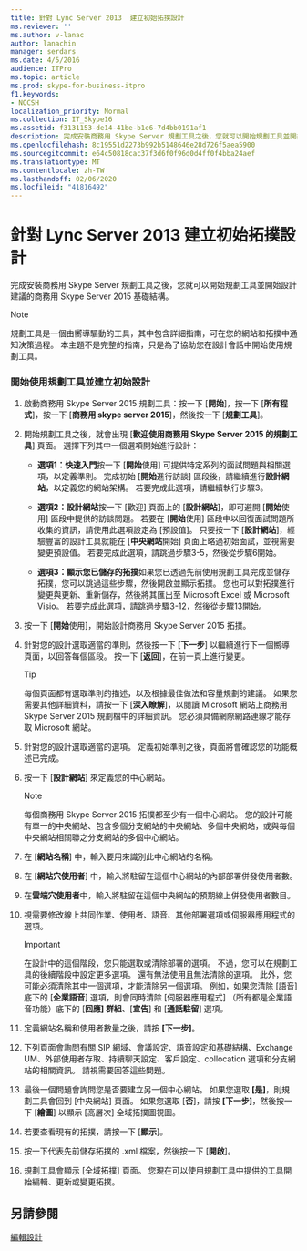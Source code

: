```yaml
---
title: 針對 Lync Server 2013  建立初始拓撲設計
ms.reviewer: ''
ms.author: v-lanac
author: lanachin
manager: serdars
ms.date: 4/5/2016
audience: ITPro
ms.topic: article
ms.prod: skype-for-business-itpro
f1.keywords:
- NOCSH
localization_priority: Normal
ms.collection: IT_Skype16
ms.assetid: f3131153-de14-41be-b1e6-7d4bb0191af1
description: 完成安裝商務用 Skype Server 規劃工具之後，您就可以開始規劃工具並開始設計建議的商務用 Skype Server 2015 基礎結構。
ms.openlocfilehash: 8c19551d2273b992b5148646e28d726f5aea5900
ms.sourcegitcommit: e64c50818cac37f3d6f0f96d0d4ff0f4bba24aef
ms.translationtype: MT
ms.contentlocale: zh-TW
ms.lasthandoff: 02/06/2020
ms.locfileid: "41816492"
---
```

# <a name="create-the-initial-topology-design-for-skype-for-business-server-2015"></a>針對 Lync Server 2013  建立初始拓撲設計

完成安裝商務用 Skype Server 規劃工具之後，您就可以開始規劃工具並開始設計建議的商務用 Skype Server 2015 基礎結構。

> [!NOTE]
>  規劃工具是一個由嚮導驅動的工具，其中包含詳細指南，可在您的網站和拓撲中通知決策過程。 本主題不是完整的指南，只是為了協助您在設計會話中開始使用規劃工具。

### <a name="to-get-started-using-the-planning-tool-and-create-the-initial-design"></a>開始使用規劃工具並建立初始設計

1. 啟動商務用 Skype Server 2015 規劃工具：按一下 [**開始**]，按一下 [**所有程式**]，按一下 [**商務用 skype server 2015**]，然後按一下 [**規劃工具**]。

2. 開始規劃工具之後，就會出現 [**歡迎使用商務用 Skype Server 2015 的規劃工具**] 頁面。 選擇下列其中一個選項開始進行設計：

   - **選項1：快速入門**按一下 [**開始**使用] 可提供特定系列的面試問題與相關選項，以定義準則。 完成初始 [**開始**進行訪談] 區段後，請繼續進行**設計網站**，以定義您的網站架構。 若要完成此選項，請繼續執行步驟3。

   - **選項2：設計網站**按一下 [歡迎] 頁面上的 [**設計網站**]，即可避開 [**開始**使用] 區段中提供的訪談問題。 若要在 [**開始**使用] 區段中以回復面試問題所收集的資訊，請使用此選項設定為 [預設值]。 只要按一下 [**設計網站**]，經驗豐富的設計工具就能在 [**中央網站**開始] 頁面上略過初始面試，並視需要變更預設值。 若要完成此選項，請跳過步驟3-5，然後從步驟6開始。

   - **選項3：顯示您已儲存的拓撲**如果您已透過先前使用規劃工具完成並儲存拓撲，您可以跳過這些步驟，然後開啟並顯示拓撲。 您也可以對拓撲進行變更與更新、重新儲存，然後將其匯出至 Microsoft Excel 或 Microsoft Visio。 若要完成此選項，請跳過步驟3-12，然後從步驟13開始。

3. 按一下 [**開始**使用]，開始設計商務用 Skype Server 2015 拓撲。

4. 針對您的設計選取適當的準則，然後按一下 **[下一步**] 以繼續進行下一個嚮導頁面，以回答每個區段。 按一下 [**返回**]，在前一頁上進行變更。

    > [!TIP]
    > 每個頁面都有選取準則的描述，以及根據最佳做法和容量規劃的建議。 如果您需要其他詳細資料，請按一下 [**深入瞭解**]，以閱讀 Microsoft 網站上商務用 Skype Server 2015 規劃檔中的詳細資訊。 您必須具備網際網路連線才能存取 Microsoft 網站。

5. 針對您的設計選取適當的選項。 定義初始準則之後，頁面將會確認您的功能概述已完成。

6. 按一下 [**設計網站**] 來定義您的中心網站。

    > [!NOTE]
    > 每個商務用 Skype Server 2015 拓撲都至少有一個中心網站。 您的設計可能有單一的中央網站、包含多個分支網站的中央網站、多個中央網站，或與每個中央網站相關聯之分支網站的多個中心網站。

7. 在 [**網站名稱**] 中，輸入要用來識別此中心網站的名稱。

8. 在 [**網站穴使用者**] 中，輸入將駐留在這個中心網站的內部部署併發使用者數。

9. 在**雲端穴使用者**中，輸入將駐留在這個中央網站的預期線上併發使用者數目。

10. 視需要修改線上共同作業、使用者、語音、其他部署選項或伺服器應用程式的選項。

    > [!IMPORTANT]
    > 在設計中的這個階段，您只能選取或清除部署的選項。 不過，您可以在規劃工具的後續階段中設定更多選項。 還有無法使用且無法清除的選項。 此外，您可能必須清除其中一個選項，才能清除另一個選項。 例如，如果您清除 [語音] 底下的 [**企業語音**] 選項，則會同時清除 [伺服器應用程式] （所有都是企業語音功能）底下的 [**回應] 群組**、[**宣告**] 和 [**通話駐留**] 選項。

11. 定義網站名稱和使用者數量之後，請按 **[下一步]**。

12. 下列頁面會詢問有關 SIP 網域、會議設定、語音設定和基礎結構、Exchange UM、外部使用者存取、持續聊天設定、客戶設定、collocation 選項和分支網站的相關資訊。 請視需要回答這些問題。

13. 最後一個問題會詢問您是否要建立另一個中心網站。 如果您選取 **[是]**，則規劃工具會回到 [中央網站] 頁面。 如果您選取 [**否**]，請按 **[下一步]**，然後按一下 [**繪圖**] 以顯示 [高層次] 全域拓撲圖視圖。

14. 若要查看現有的拓撲，請按一下 [**顯示**]。

15. 按一下代表先前儲存拓撲的 .xml 檔案，然後按一下 [**開啟**]。

16. 規劃工具會顯示 [全域拓撲] 頁面。 您現在可以使用規劃工具中提供的工具開始編輯、更新或變更拓撲。

## <a name="see-also"></a>另請參閱

[編輯設計](https://technet.microsoft.com/library/08f639ba-0e5f-4ae7-9191-c3d96c25b169.aspx)
